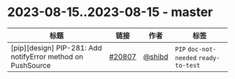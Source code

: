 # 2023-08-15..2023-08-15 - master
| 标题 | 链接 | 作者 | 标签 |
| - | :--: | :--: | - |
| [pip][design] PIP-281: Add notifyError method on PushSource | [#20807](https://github.com/apache/pulsar/pull/20807) | [@shibd](https://github.com/shibd) | `PIP` `doc-not-needed` `ready-to-test`  | 

